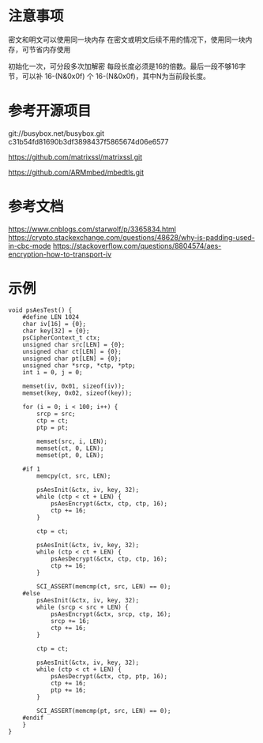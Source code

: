 # 注意事项
密文和明文可以使用同一块内存
在密文或明文后续不用的情况下，使用同一块内存，可节省内存使用

初始化一次，可分段多次加解密
每段长度必须是16的倍数。最后一段不够16字节，可以补 16-(N&0x0f) 个 16-(N&0x0f)，其中N为当前段长度。

# 参考开源项目
git://busybox.net/busybox.git
c31b54fd81690b3df3898437f5865674d06e6577

https://github.com/matrixssl/matrixssl.git

https://github.com/ARMmbed/mbedtls.git

# 参考文档
https://www.cnblogs.com/starwolf/p/3365834.html
https://crypto.stackexchange.com/questions/48628/why-is-padding-used-in-cbc-mode
https://stackoverflow.com/questions/8804574/aes-encryption-how-to-transport-iv

# 示例
```
void psAesTest() {
    #define LEN 1024
    char iv[16] = {0};
    char key[32] = {0};    
    psCipherContext_t ctx;
    unsigned char src[LEN] = {0};
    unsigned char ct[LEN] = {0};
    unsigned char pt[LEN] = {0};
    unsigned char *srcp, *ctp, *ptp;
    int i = 0, j = 0;

    memset(iv, 0x01, sizeof(iv));
    memset(key, 0x02, sizeof(key));

    for (i = 0; i < 100; i++) {
        srcp = src;
        ctp = ct;
        ptp = pt;

        memset(src, i, LEN);
        memset(ct, 0, LEN);
        memset(pt, 0, LEN);

    #if 1
        memcpy(ct, src, LEN);

        psAesInit(&ctx, iv, key, 32);
        while (ctp < ct + LEN) {
            psAesEncrypt(&ctx, ctp, ctp, 16);
            ctp += 16;
        }

        ctp = ct;

        psAesInit(&ctx, iv, key, 32);
        while (ctp < ct + LEN) {
            psAesDecrypt(&ctx, ctp, ctp, 16);
            ctp += 16;
        }

        SCI_ASSERT(memcmp(ct, src, LEN) == 0);
    #else
        psAesInit(&ctx, iv, key, 32);
        while (srcp < src + LEN) {
            psAesEncrypt(&ctx, srcp, ctp, 16);
            srcp += 16;
            ctp += 16;
        }  

        ctp = ct;

        psAesInit(&ctx, iv, key, 32);
        while (ctp < ct + LEN) {
            psAesDecrypt(&ctx, ctp, ptp, 16);
            ctp += 16;
            ptp += 16;
        }

        SCI_ASSERT(memcmp(pt, src, LEN) == 0);
    #endif
    }
}
```
